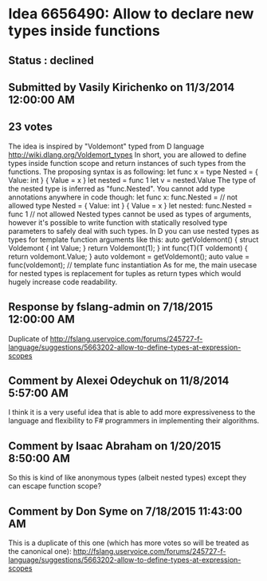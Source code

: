# Idea 6656490: Allow to declare new types inside functions #

## Status : declined

## Submitted by Vasily Kirichenko on 11/3/2014 12:00:00 AM

## 23 votes

The idea is inspired by "Voldemont" typed from D language http://wiki.dlang.org/Voldemort_types
In short, you are allowed to define types inside function scope and return instances of such types from the functions. The proposing syntax is as following:
let func x =
type Nested = { Value: int }
{ Value = x }
let nested = func 1
let v = nested.Value
The type of the nested type is inferred as "func.Nested". You cannot add type annotations anywhere in code though:
let func x: func.Nested = // not allowed
type Nested = { Value: int }
{ Value = x }
let nested: func.Nested = func 1 // not allowed
Nested types cannot be used as types of arguments, however it's possible to write function with statically resolved type parameters to safely deal with such types.
In D you can use nested types as types for template function arguments like this:
auto getVoldemont() {
struct Voldemont {
int Value;
}
return Voldemont(1);
}
int func(T)(T voldemont) {
return voldemont.Value;
}
auto voldemont = getVoldemont();
auto value = func(voldemont); // template func instantiation
As for me, the main usecase for nested types is replacement for tuples as return types which would hugely increase code readability.

## Response by fslang-admin on 7/18/2015 12:00:00 AM

Duplicate of http://fslang.uservoice.com/forums/245727-f-language/suggestions/5663202-allow-to-define-types-at-expression-scopes


## Comment by Alexei Odeychuk on 11/8/2014 5:57:00 AM

I think it is a very useful idea that is able to add more expressiveness to the language and flexibility to F# programmers in implementing their algorithms.

## Comment by Isaac Abraham on 1/20/2015 8:50:00 AM

So this is kind of like anonymous types (albeit nested types) except they can escape function scope?

## Comment by Don Syme on 7/18/2015 11:43:00 AM

This is a duplicate of this one (which has more votes so will be treated as the canonical one): http://fslang.uservoice.com/forums/245727-f-language/suggestions/5663202-allow-to-define-types-at-expression-scopes
